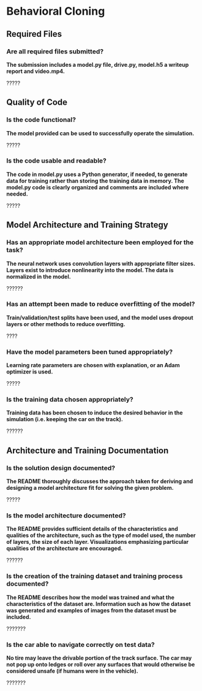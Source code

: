 # Behavioral Cloning

## Required Files

### Are all required files submitted?

<b> The submission includes a model.py file, drive.py, model.h5 a writeup report and video.mp4.</b>

?????

## Quality of Code

### Is the code functional?

<b> The model provided can be used to successfully operate the simulation. </b>

?????

### Is the code usable and readable?

<b> The code in model.py uses a Python generator, if needed, to generate data for training rather than storing the training data in memory. The model.py code is clearly organized and comments are included where needed. </b>

?????

## Model Architecture and Training Strategy

### Has an appropriate model architecture been employed for the task?

<b> The neural network uses convolution layers with appropriate filter sizes. Layers exist to introduce nonlinearity into the model. The data is normalized in the model. </b>

??????

### Has an attempt been made to reduce overfitting of the model?

<b> Train/validation/test splits have been used, and the model uses dropout layers or other methods to reduce overfitting. </b>

????

### Have the model parameters been tuned appropriately?

<b> Learning rate parameters are chosen with explanation, or an Adam optimizer is used. </b>

?????

### Is the training data chosen appropriately?

<b> Training data has been chosen to induce the desired behavior in the simulation (i.e. keeping the car on the track). </b>

??????

## Architecture and Training Documentation

### Is the solution design documented?

<b> The README thoroughly discusses the approach taken for deriving and designing a model architecture fit for solving the given problem. </b>

?????

### Is the model architecture documented?

<b> The README provides sufficient details of the characteristics and qualities of the architecture, such as the type of model used, the number of layers, the size of each layer. Visualizations emphasizing particular qualities of the architecture are encouraged. </b>

??????

### Is the creation of the training dataset and training process documented?

<b> The README describes how the model was trained and what the characteristics of the dataset are. Information such as how the dataset was generated and examples of images from the dataset must be included. </b>

???????

### Is the car able to navigate correctly on test data?

<b> No tire may leave the drivable portion of the track surface. The car may not pop up onto ledges or roll over any surfaces that would otherwise be considered unsafe (if humans were in the vehicle). </b>

???????
